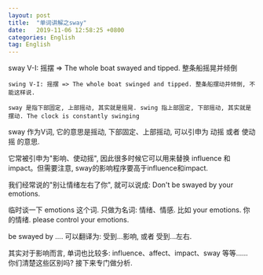 ```yaml
---
layout: post
title:  "单词讲解之sway"
date:   2019-11-06 12:58:25 +0800
categories: English
tag: English
---
```


sway V-I: 摇摆 => The whole boat swayed and tipped. 整条船摇晃并倾倒

	swing V-I: 摇摆 => The whole boat swinged and tipped. 整条船摆动并倾倒, 不能这样说.

	sway 是指下部固定, 上部摇动, 其实就是摇晃. swing 指上部固定, 下部摇动, 其实就是摆动. The clock is constantly swinging

sway 作为V词, 它的意思是摇动, 下部固定、上部摇动, 可以引申为 动摇 或者 使动摇 的意思.

它常被引申为"影响、使动摇", 因此很多时候它可以用来替换 influence 和 impact。但需要注意, sway的影响程序要高于influence和impact.

我们经常说的"别让情绪左右了你", 就可以说成: Don't be swayed by your emotions. 

临时谈一下 emotions 这个词. 只做为名词: 情绪、情感. 比如 your emotions. 你的情绪. please control your emotions. 

be swayed by .... 可以翻译为: 受到...影响, 或者 受到...左右.

其实对于影响而言, 单词也比较多: influence、affect、impact、sway 等等...... 你们清楚这些区别吗? 接下来专门做分析.
